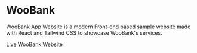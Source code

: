 # WooBank

WooBank App Website is a modern Front-end based sample website made with React and Tailwind CSS to showcase WooBank's services.

[Live WooBank Website](https://woobank.onrender.com/)
